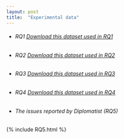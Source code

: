 ```yaml
---
layout: post
title:  "Experimental data"
---
```


+ ###### RQ1 [Download this dataset used in RQ1](https://github.com/diplomatist-cross/experimental_data/tree/master/RQ1)


+ ###### RQ2 [Download this dataset used in RQ2](https://github.com/diplomatist-cross/experimental_data/tree/master/RQ2)


+ ###### RQ3 [Download this dataset used in RQ3](https://github.com/diplomatist-cross/experimental_data/tree/master/RQ3)


+ ###### RQ4 [Download this dataset used in RQ4](https://github.com/diplomatist-cross/experimental_data/tree/master/RQ4)


+ ###### The issues reported by Diplomatist (RQ5)


{% include RQ5.html %}


